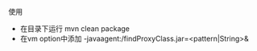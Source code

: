 使用
* 在目录下运行 mvn clean package
* 在vm option中添加 -javaagent:<pathToJar>/findProxyClass.jar=<pattern|String>&<directory>

